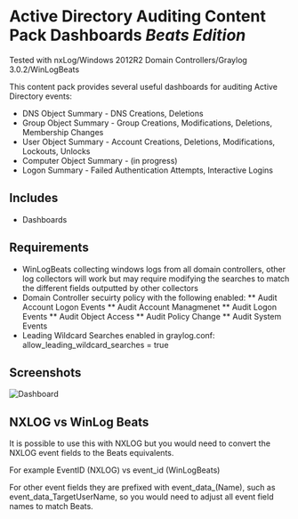 # Active Directory Auditing Content Pack Dashboards *Beats Edition*

Tested with nxLog/Windows 2012R2 Domain Controllers/Graylog 3.0.2/WinLogBeats

This content pack provides several useful dashboards for auditing Active Directory events:
* DNS Object Summary - DNS Creations, Deletions
* Group Object Summary - Group Creations, Modifications, Deletions, Membership Changes
* User Object Summary - Account Creations, Deletions, Modifications, Lockouts, Unlocks
* Computer Object Summary - (in progress)
* Logon Summary - Failed Authentication Attempts, Interactive Logins

## Includes

* Dashboards 

## Requirements

* WinLogBeats collecting windows logs from all domain controllers, other log collectors will work but may require modifying the searches to match the different fields outputted by other collectors
* Domain Controller secuirty policy with the following enabled:
** Audit Account Logon Events
** Audit Account Managmenet
** Audit Logon Events
** Audit Object Access
** Audit Policy Change
** Audit System Events
* Leading Wildcard Searches enabled in graylog.conf:  allow_leading_wildcard_searches = true

## Screenshots

![Dashboard](http://www.ohjeah.net/wp-content/uploads/2015/09/ad_audit.png)

##  NXLOG vs WinLog Beats

It is possible to use this with NXLOG but you would need to convert the NXLOG event fields to the Beats equivalents.

For example EventID (NXLOG) vs event_id (WinLogBeats)

For other event fields they are prefixed with event_data_(Name), such as event_data_TargetUserName, so you would need to adjust all event field names to match Beats.  